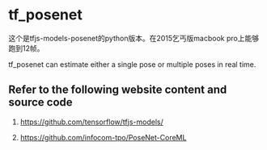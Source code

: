 # tf_posenet

这个是tfjs-models-posenet的python版本。在2015乞丐版macbook pro上能够跑到12帧。

tf_posenet can estimate either a single pose or multiple poses in real time.


## Refer to the following website content and source code

1.  https://github.com/tensorflow/tfjs-models/

2.  https://github.com/infocom-tpo/PoseNet-CoreML
